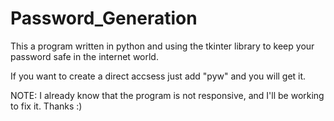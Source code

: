 # Password_Generation
This a program written in python and using the tkinter library to keep your password safe in the internet world.

If you want to create a direct accsess just add "pyw" and you will get it.

NOTE: I already know that the program is not responsive, and I'll be working to fix it. Thanks :)
